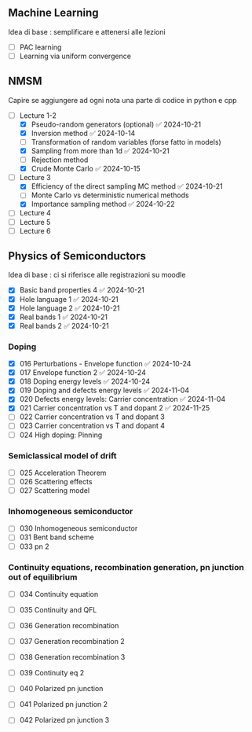 ## Machine Learning

Idea di base : semplificare e attenersi alle lezioni

 - [ ] PAC learning
 - [ ] Learning via uniform convergence
## NMSM

Capire se aggiungere ad ogni nota una parte di codice in python e cpp

- [ ] Lecture 1-2
	- [x] Pseudo-random generators (optional) ✅ 2024-10-21
	- [x] Inversion method ✅ 2024-10-14
	- [ ] Transformation of random variables (forse fatto in models)
	- [x] Sampling from more than 1d ✅ 2024-10-21
	- [ ] Rejection method
	- [x] Crude Monte Carlo ✅ 2024-10-15
- [ ] Lecture 3
	- [x] Efficiency of the direct sampling MC method ✅ 2024-10-21
	- [ ] Monte Carlo vs deterministic numerical methods
	- [x] Importance sampling method ✅ 2024-10-22
- [ ] Lecture 4
- [ ] Lecture 5
- [ ] Lecture 6
## Physics of Semiconductors

Idea di base : ci si riferisce alle registrazioni su moodle

- [x] Basic band properties 4 ✅ 2024-10-21
- [x] Hole language 1 ✅ 2024-10-21
- [x] Hole language 2 ✅ 2024-10-21
- [x] Real bands 1 ✅ 2024-10-21
- [x] Real bands 2 ✅ 2024-10-21
### Doping
- [x] 016 Perturbations - Envelope function ✅ 2024-10-24
- [x] 017 Envelope function 2 ✅ 2024-10-24
- [x] 018 Doping energy levels ✅ 2024-10-24
- [x] 019 Doping and defects energy levels ✅ 2024-11-04
- [x] 020 Defects energy levels: Carrier concentration ✅ 2024-11-04
- [x] 021 Carrier concentration vs T and dopant 2 ✅ 2024-11-25
- [ ] 022 Carrier concentration vs T and dopant 3
- [ ] 023 Carrier concentration vs T and dopant 4
- [ ] 024 High doping: Pinning

### Semiclassical model of drift
- [ ] 025 Acceleration Theorem
- [ ] 026 Scattering effects
- [ ] 027 Scattering model

### Inhomogeneous semiconductor
- [ ] 030 Inhomogeneous semiconductor
- [ ] 031 Bent band scheme
- [ ] 033 pn 2

### Continuity equations, recombination generation, pn junction out of equilibrium
- [ ] 034 Continuity equation
- [ ] 035 Continuity and QFL
- [ ] 036 Generation recombination
- [ ] 037 Generation recombination 2
- [ ] 038 Generation recombination 3
- [ ] 039 Continuity eq 2
- [ ] 040 Polarized pn junction
- [ ] 041 Polarized pn junction 2
- [ ] 042 Polarized pn junction 3

